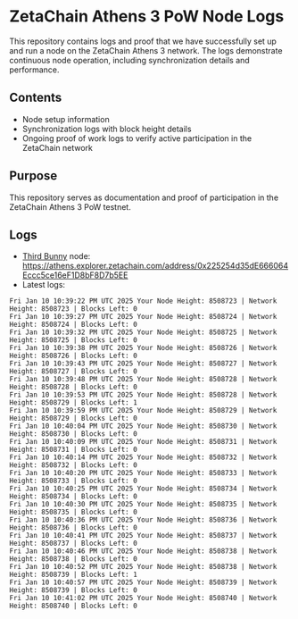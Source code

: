 # ZetaChain Athens 3 PoW Node Logs
This repository contains logs and proof that we have successfully set up and run a node on the ZetaChain Athens 3 network. The logs demonstrate continuous node operation, including synchronization details and performance.

## Contents
- Node setup information
- Synchronization logs with block height details
- Ongoing proof of work logs to verify active participation in the ZetaChain network

## Purpose
This repository serves as documentation and proof of participation in the ZetaChain Athens 3 PoW testnet.

## Logs

- [Third Bunny](https://thirdbunny.xyz/) node: https://athens.explorer.zetachain.com/address/0x225254d35dE666064Eccc5ce16eF1D8bF8D7b5EE
- Latest logs:
```
Fri Jan 10 10:39:22 PM UTC 2025 Your Node Height: 8508723 | Network Height: 8508723 | Blocks Left: 0
Fri Jan 10 10:39:27 PM UTC 2025 Your Node Height: 8508724 | Network Height: 8508724 | Blocks Left: 0
Fri Jan 10 10:39:32 PM UTC 2025 Your Node Height: 8508725 | Network Height: 8508725 | Blocks Left: 0
Fri Jan 10 10:39:38 PM UTC 2025 Your Node Height: 8508726 | Network Height: 8508726 | Blocks Left: 0
Fri Jan 10 10:39:43 PM UTC 2025 Your Node Height: 8508727 | Network Height: 8508727 | Blocks Left: 0
Fri Jan 10 10:39:48 PM UTC 2025 Your Node Height: 8508728 | Network Height: 8508728 | Blocks Left: 0
Fri Jan 10 10:39:53 PM UTC 2025 Your Node Height: 8508728 | Network Height: 8508729 | Blocks Left: 1
Fri Jan 10 10:39:59 PM UTC 2025 Your Node Height: 8508729 | Network Height: 8508729 | Blocks Left: 0
Fri Jan 10 10:40:04 PM UTC 2025 Your Node Height: 8508730 | Network Height: 8508730 | Blocks Left: 0
Fri Jan 10 10:40:09 PM UTC 2025 Your Node Height: 8508731 | Network Height: 8508731 | Blocks Left: 0
Fri Jan 10 10:40:14 PM UTC 2025 Your Node Height: 8508732 | Network Height: 8508732 | Blocks Left: 0
Fri Jan 10 10:40:20 PM UTC 2025 Your Node Height: 8508733 | Network Height: 8508733 | Blocks Left: 0
Fri Jan 10 10:40:25 PM UTC 2025 Your Node Height: 8508734 | Network Height: 8508734 | Blocks Left: 0
Fri Jan 10 10:40:30 PM UTC 2025 Your Node Height: 8508735 | Network Height: 8508735 | Blocks Left: 0
Fri Jan 10 10:40:36 PM UTC 2025 Your Node Height: 8508736 | Network Height: 8508736 | Blocks Left: 0
Fri Jan 10 10:40:41 PM UTC 2025 Your Node Height: 8508737 | Network Height: 8508737 | Blocks Left: 0
Fri Jan 10 10:40:46 PM UTC 2025 Your Node Height: 8508738 | Network Height: 8508738 | Blocks Left: 0
Fri Jan 10 10:40:52 PM UTC 2025 Your Node Height: 8508738 | Network Height: 8508739 | Blocks Left: 1
Fri Jan 10 10:40:57 PM UTC 2025 Your Node Height: 8508739 | Network Height: 8508739 | Blocks Left: 0
Fri Jan 10 10:41:02 PM UTC 2025 Your Node Height: 8508740 | Network Height: 8508740 | Blocks Left: 0
```
